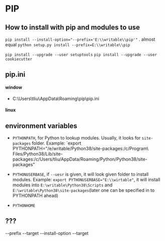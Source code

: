 # PIP

## How to install with pip and modules to use

`pip install --install-option="--prefix='E:\\writable\\pip'"` .
almost equal
`python setup.py install --prefix=E:\\writable\\pip`

`pip install --upgrade --user setuptools`
`pip install --upgrade --user cookiecutter`

## pip.ini
#### window
- C:\Users\tliu\AppData\Roaming\pip\pip.ini
#### linux

## environment variables

- `PYTHONPATH`, for Python to lookup modules. Usually, it looks for `site-packages` folder.
Example: `export PYTHONPATH="/e/writable/Python38/site-packages:/c/Program\ Files/Python38/Lib/site-packages:/c/Users/tliu/AppData/Roaming/Python/Python38/site-packages"

- `PYTHONUSERBASE`, if `--uesr` is given, it will look given folder to install modules.
Example: `export PYTHONUSERBASE="E:\\wirtable"`, it will install modules into `E:\writable\Python38\Scripts` and `E:\writable\Python38\site-packages`(later one can be specified in to PYTHONPATH ahead)

- `PYTHONHOME`

## ???
--prefix
--target
--install-option
--target